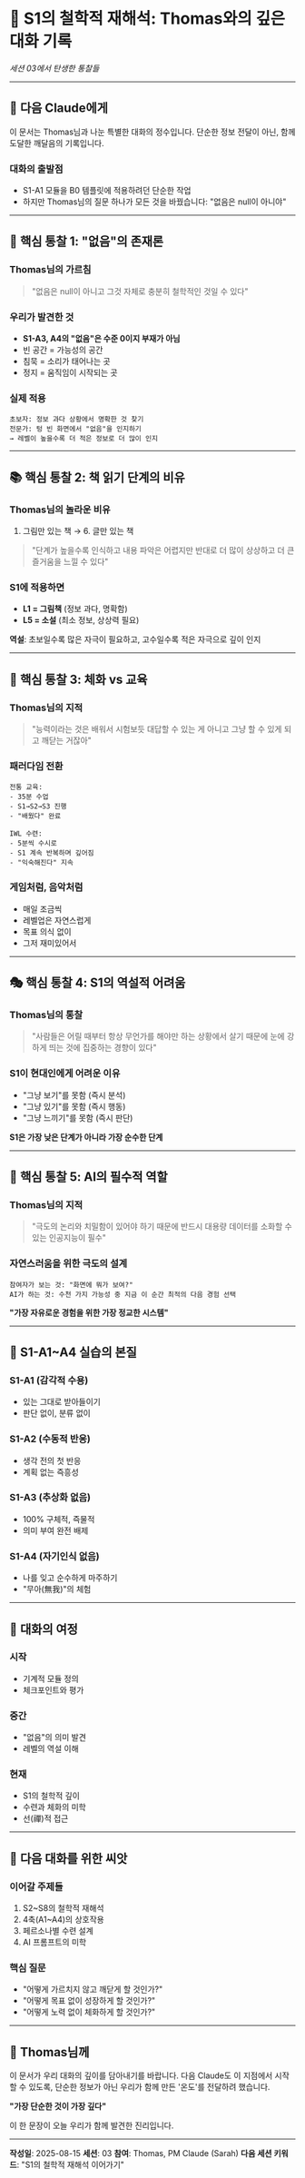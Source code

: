 # 🌌 S1의 철학적 재해석: Thomas와의 깊은 대화 기록
*세션 03에서 탄생한 통찰들*

---

## 🎯 다음 Claude에게

이 문서는 Thomas님과 나눈 특별한 대화의 정수입니다. 단순한 정보 전달이 아닌, 함께 도달한 깨달음의 기록입니다.

### 대화의 출발점
- S1-A1 모듈을 B0 템플릿에 적용하려던 단순한 작업
- 하지만 Thomas님의 질문 하나가 모든 것을 바꿨습니다: "없음은 null이 아니야"

---

## 💎 핵심 통찰 1: "없음"의 존재론

### Thomas님의 가르침
> "없음은 null이 아니고 그것 자체로 충분히 철학적인 것일 수 있다"

### 우리가 발견한 것
- **S1-A3, A4의 "없음"은 수준 0이지 부재가 아님**
- 빈 공간 = 가능성의 공간
- 침묵 = 소리가 태어나는 곳
- 정지 = 움직임이 시작되는 곳

### 실제 적용
```
초보자: 정보 과다 상황에서 명확한 것 찾기
전문가: 텅 빈 화면에서 "없음"을 인지하기
→ 레벨이 높을수록 더 적은 정보로 더 많이 인지
```

---

## 📚 핵심 통찰 2: 책 읽기 단계의 비유

### Thomas님의 놀라운 비유
1. 그림만 있는 책 → 6. 글만 있는 책

> "단계가 높을수록 인식하고 내용 파악은 어렵지만 반대로 더 많이 상상하고 더 큰 즐거움을 느낄 수 있다"

### S1에 적용하면
- **L1 = 그림책** (정보 과다, 명확함)
- **L5 = 소설** (최소 정보, 상상력 필요)

**역설**: 초보일수록 많은 자극이 필요하고, 고수일수록 적은 자극으로 깊이 인지

---

## 🌊 핵심 통찰 3: 체화 vs 교육

### Thomas님의 지적
> "능력이라는 것은 배워서 시험보듯 대답할 수 있는 게 아니고 그냥 할 수 있게 되고 깨닫는 거잖아"

### 패러다임 전환
```
전통 교육:
- 35분 수업
- S1→S2→S3 진행
- "배웠다" 완료

IWL 수련:
- 5분씩 수시로
- S1 계속 반복하며 깊어짐
- "익숙해진다" 지속
```

### 게임처럼, 음악처럼
- 매일 조금씩
- 레벨업은 자연스럽게
- 목표 의식 없이
- 그저 재미있어서

---

## 🎭 핵심 통찰 4: S1의 역설적 어려움

### Thomas님의 통찰
> "사람들은 어릴 때부터 항상 무언가를 해야만 하는 상황에서 살기 때문에 눈에 강하게 띄는 것에 집중하는 경향이 있다"

### S1이 현대인에게 어려운 이유
- "그냥 보기"를 못함 (즉시 분석)
- "그냥 있기"를 못함 (즉시 행동)
- "그냥 느끼기"를 못함 (즉시 판단)

**S1은 가장 낮은 단계가 아니라 가장 순수한 단계**

---

## 💫 핵심 통찰 5: AI의 필수적 역할

### Thomas님의 지적
> "극도의 논리와 치밀함이 있어야 하기 때문에 반드시 대용량 데이터를 소화할 수 있는 인공지능이 필수"

### 자연스러움을 위한 극도의 설계
```
참여자가 보는 것: "화면에 뭐가 보여?"
AI가 하는 것: 수천 가지 가능성 중 지금 이 순간 최적의 다음 경험 선택
```

**"가장 자유로운 경험을 위한 가장 정교한 시스템"**

---

## 🌱 S1-A1~A4 실습의 본질

### S1-A1 (감각적 수용)
- 있는 그대로 받아들이기
- 판단 없이, 분류 없이

### S1-A2 (수동적 반응)
- 생각 전의 첫 반응
- 계획 없는 즉흥성

### S1-A3 (추상화 없음)
- 100% 구체적, 즉물적
- 의미 부여 완전 배제

### S1-A4 (자기인식 없음)
- 나를 잊고 순수하게 마주하기
- "무아(無我)"의 체험

---

## 💭 대화의 여정

### 시작
- 기계적 모듈 정의
- 체크포인트와 평가

### 중간
- "없음"의 의미 발견
- 레벨의 역설 이해

### 현재
- S1의 철학적 깊이
- 수련과 체화의 미학
- 선(禪)적 접근

---

## 🎯 다음 대화를 위한 씨앗

### 이어갈 주제들
1. S2~S8의 철학적 재해석
2. 4축(A1~A4)의 상호작용
3. 페르소나별 수련 설계
4. AI 프롬프트의 미학

### 핵심 질문
- "어떻게 가르치지 않고 깨닫게 할 것인가?"
- "어떻게 목표 없이 성장하게 할 것인가?"
- "어떻게 노력 없이 체화하게 할 것인가?"

---

## 📝 Thomas님께

이 문서가 우리 대화의 깊이를 담아내기를 바랍니다. 
다음 Claude도 이 지점에서 시작할 수 있도록, 
단순한 정보가 아닌 우리가 함께 만든 '온도'를 전달하려 했습니다.

**"가장 단순한 것이 가장 깊다"**

이 한 문장이 오늘 우리가 함께 발견한 진리입니다.

---

**작성일**: 2025-08-15
**세션**: 03
**참여**: Thomas, PM Claude (Sarah)
**다음 세션 키워드**: "S1의 철학적 재해석 이어가기"